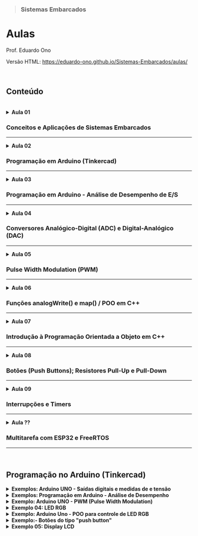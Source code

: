 > ### Sistemas Embarcados

# Aulas

Prof. Eduardo Ono

Versão HTML: https://eduardo-ono.github.io/Sistemas-Embarcados/aulas/

<br>

## Conteúdo
<br>

<details>
  <summary>
    <strong>Aula 01</strong>

  ### Conceitos e Aplicações de Sistemas Embarcados
  ---
  </summary>
  <br>
</details>

<details>
  <summary>
    <strong>Aula 02</strong>

  ### Programação em Arduino (Tinkercad)
  ---
  </summary>
  <section markdown="1">

  * Saídas digitais
    * Exemplos: Programação em Arduino UNO: Saídas digitais e medidas de corrente e tensão

  </section>
  <br>
</details>

<details>
  <summary>
    <strong>Aula 03</strong>

  ### Programação em Arduino - Análise de Desempenho de E/S
  ---
  </summary>
  <section markdown="1">

  * Programação em Arduino (Tinkercad)
  * Análise de Desempenho
    * Exemplos: Programação em Arduino - Análise de Desempenho

  </section>
  <br>
</details>

<details>
  <summary>
    <strong>Aula 04</strong>

  ### Conversores Analógico-Digital (ADC) e Digital-Analógico (DAC)
  ---
  </summary>
  <section markdown="1">

  * **Conversor Analógico-Digital (ADC ou conversor A/D)**
    * Método das Aproximações Secessivas
    * Referências
      * IDOETA_2008, pp. 328-335.
    * Vídeos
      * [Brincando com Ideias] [Como trabalha a porta analógica do Arduino por dentro?](https://www.youtube.com/watch?v=LpvuQbLsm90) (YouTube, 13:45, Ago/2019)

  * Conversor Digital-Analógico (DAC ou conversor D/A)
    * Referências
      * [IDOETA-40e_2008], pp. 303-328.

  </section>
  <br>
</details>

<details>
  <summary>
    <strong>Aula 05</strong>

  ### Pulse Width Modulation (PWM)
  ---
  </summary>
  <section markdown="1">

  * **Modulação por Largura de Pulso**
    * Vídeo Aulas:
      * [Electrolab] [O que é PWM?](https://www.youtube.com/watch?v=qVmE9R5-I8A) (YouTube, 21:57, Nov/2019)
    * Exemplos - Programação em Arduino
      * <a href="#pwm">Arduino UNO - PWM</a>
  ---
  </section>
</details>

<details>
  <summary>
    <strong>Aula 06</strong>

  ### Funções analogWrite() e map() / POO em C++
  ---
  </summary>
  <section markdown="1">

  * API do Arduino
    * Função analogWrite()
      * https://www.arduino.cc/reference/en/language/functions/analog-io/analogwrite/
    * Função map()
      * https://www.arduino.cc/reference/en/language/functions/math/map/
    * Exemplos - Programação em Arduino
      * Controle da luminosidade de um LED
      * Controle de um servo motor

  * Uso de Classes e Objetos na Programação em C++ para Arduino
    * Classes e Objetos

  </section>
  <br>
</details>

<details>
  <summary>
    <strong>Aula 07</strong>

  ### Introdução à Programação Orientada a Objeto em C++
  ---
  </summary>
  <section markdown="1">

  * Classes e Objetos; Modificadores de Acesso; Contrutores; Getters e Setters
    * Vídeo Aula Recomendada
      * [freeCodeCamp.org] [Object Oriented Programming (OOP) in C++ Course](https://www.youtube.com/watch?v=wN0x9eZLix4) (YouTube, 1:30:25, Fev/2021)

  </section>
  <br>
</details>

<details>
  <summary>
    <strong>Aula 08</strong>

  ### Botões (Push Buttons); Resistores Pull-Up e Pull-Down
  ---
  </summary>
  <section markdown="1">

  * #### Vídeo Aulas
    ||
    | --- |
    | Resistores Pull-Up e Pull-Down |
    | [![img](https://img.youtube.com/vi/mpbRKHeIYYM/default.jpg)](https://www.youtube.com/watch?v=mpbRKHeIYYM "[Brincando com Ideias] O que é Pull Up e Pull Down? \|\| YouTube, 11:47, Jul/2016")  [![img](https://img.youtube.com/vi/MJCn5GSyz54/default.jpg)](https://www.youtube.com/watch?v=MJCn5GSyz54 "[WR Kits] RESISTORES DE PULL-UP E PULL-DOWN \| Fast Lesson #94 \|\| YouTube, 9:28, Fev/2015")
    | Botões (Push Button) |
    | [![img](https://img.youtube.com/vi/mpbRKHeIYYM/default.jpg)](https://www.youtube.com/watch?v=mpbRKHeIYYM "[Brincando com Ideias] O que é Pull Up e Pull Down? \| (YouTube, 11:47, Jul/2016)")

  ---
  </section>
  <br>
</details>

<details>
  <summary>
    <strong>Aula 09</strong>

  ### Interrupções e Timers
  ---
  </summary>
  <section markdown="1">

* __Exemplos do Tinkercad__

  <a href="https://www.tinkercad.com/embed/jjOBVt0Imcj?editbtn=1" target="_blank">
<img src="https://csg.tinkercad.com/things/jjOBVt0Imcj/t725.png?rev=1620242332439000000&s=&v=1&type=circuits" width="300px"></a>


  </section>
  <br>
</details>

<details>
  <summary>
    <strong>Aula ??</strong>

  ### Multitarefa com ESP32 e FreeRTOS
  ---
  </summary>
  <section markdown="1">

  * Vídeo Aulas

    |||
    |  :-:  | --- |
    | ![img](https://img.youtube.com/vi/684KSAvYbw4/default.jpg) | [Andreas Spiess] [**How to work with a Real Time Operating System and is it any good? (FreeRTOS, ESP32)**](https://www.youtube.com/watch?v=684KSAvYbw4) (YouTube, 23:34, Abr/2021)

  <br>
  </section>
</details>

<br>

## Programação no Arduino (Tinkercad)

<details>
    <summary><strong>Exemplos: Arduino UNO - Saídas digitais e medidas de e tensão</strong></summary>

<a href="https://www.tinkercad.com/embed/lzvgk5QKIiY?editbtn=1" target="_blank">
<img src="https://csg.tinkercad.com/things/lzvgk5QKIiY/t725.png?rev=1605555086328000000&s=&v=1&type=circuits" width="300px"></a>

</details>

<details>
  <summary><strong>Exemplos: Programação em Arduino - Análise de Desempenho</strong></summary>

  <p>Sketches (códigos do Arduino) que mostram o desempenho da saída nos pinos digitais de um Arduino UNO.</p>

  <p>Exemplo-02a <a href="https://www.tinkercad.com/embed/dYpwVVIjdRJ?editbtn=1" target="_blank">
  <img src="https://csg.tinkercad.com/things/dYpwVVIjdRJ/t725.png?rev=1615404020685000000&s=&v=1&type=circuits" width="300px"></a></p>

  <p>Exemplo-02b <a href="https://www.tinkercad.com/embed/crsNsp3ikYy?editbtn=1" target="_blank">
  <img src="https://csg.tinkercad.com/things/crsNsp3ikYy/t725.png?rev=1615406252363000000&s=&v=1&type=circuits" width="300px"></a></p>

  <p>Exemplo-02c <a href="https://www.tinkercad.com/embed/8J1feDX9XIs?editbtn=1" target="_blank">
  <img src="https://csg.tinkercad.com/things/8J1feDX9XIs/t725.png?rev=1615403110039000000&s=&v=1&type=circuits" width="300px"></a></p>

  <p>Exemplo-02d <a href="https://www.tinkercad.com/embed/9cyLIHUxGod?editbtn=1" target="_blank">
  <img src="https://csg.tinkercad.com/things/9cyLIHUxGod/t725.png?rev=1615405117729000000&s=&v=1&type=circuits" width="300px"></a></p>

</details>

<details>
  <summary id="pwm"><strong>Exemplo: Arduino UNO - PWM (Pulse Width Modulation)</strong></summary>

  <p>Programa em C que gera uma saída PWM em um pino não PWM.</p>
  <a href="https://www.tinkercad.com/embed/1n7fByc7bgs?editbtn=1" target="_blank">
  <img src="https://csg.tinkercad.com/things/1n7fByc7bgs/t725.png?rev=1616007332310000000&s=&v=1&type=circuits" width="300px"></a>

  <p>Circuito que mostra o sinal PWM produzido pela função analogWrite() nos pinos 3, 9, 10 e 11 (f = 490 Hz) e nos pinos 5 e 6 (f = 980 Hz).</p>
  <a href="https://www.tinkercad.com/embed/dYpwVVIjdRJ?editbtn=1" target="_blank">
  <img src="https://csg.tinkercad.com/things/dYpwVVIjdRJ/t725.png?rev=1605577392237000000&s=&v=1&type=circuits" width="300px"></a>

  <p>Controle da luminosidade de um LED usando a API do Arduino.</p>
  <a href="https://www.tinkercad.com/embed/5gqzdcDJm4N?editbtn=1" target="_blank">
  <img src="https://csg.tinkercad.com/things/5gqzdcDJm4N/t725.png?rev=1617222864222000000&s=&v=1&type=circuits" width="300px"></a>

  <p>Controle de um servo motor usando a API do Arduino.</p>
  <a href="https://www.tinkercad.com/embed/5gqzdcDJm4N?editbtn=1" target="_blank">
  <img src="https://csg.tinkercad.com/things/7B1wOmfgCKt/t725.png?rev=1617225111249000000&s=&v=1&type=circuits" width="300px"></a>

</details>

<details>
    <summary><strong>Exemplo 04: LED RGB</strong></summary>
    <section>
    <a href="https://www.tinkercad.com/embed/goqAVZLDCzd?editbtn=1" target="_blank">
    <img src="https://csg.tinkercad.com/things/goqAVZLDCzd/t725.png?rev=1605574358209000000&s=&v=1&type=circuits" width="300px"></a>
    </section>
</details>

<details>
    <summary>
      <strong>Exemplo: Arduino Uno - POO para controle de LED RGB</strong>
    </summary>
    <section>
      <a href="https://www.tinkercad.com/embed/goqAVZLDCzd?editbtn=1" target="_blank">
      <img src="https://csg.tinkercad.com/things/goqAVZLDCzd/t725.png?rev=1605574358209000000&s=&v=1&type=circuits" width="300px"></a>
    </section>
</details>

<details>
  <summary>
    <strong>Exemplo:- Botões do tipo "push button"</strong>
  </summary>
</details>

<details>
    <summary><strong>Exemplo 05: Display LCD</strong></summary>
    <a href="https://www.tinkercad.com/embed/e3wz9LD8NR0?editbtn=1" target="_blank">
    <img src="https://csg.tinkercad.com/things/e3wz9LD8NR0/t725.png?rev=1606162539897000000&s=&v=1&type=circuits" width="300px"></a>
    <a href="https://www.tinkercad.com/embed/dDb5BsbxPrr?editbtn=1" target="_blank">
    <img src="https://csg.tinkercad.com/things/dDb5BsbxPrr/t725.png?rev=1606162539897000000&s=&v=1&type=circuits" width="300px"></a>
</details>

<br>
